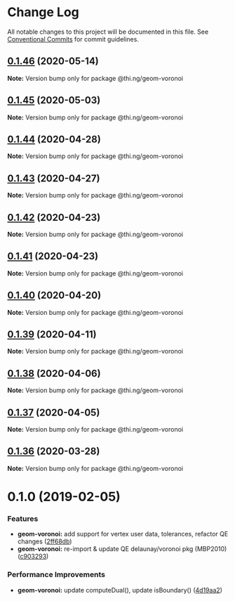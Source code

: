 # Change Log

All notable changes to this project will be documented in this file.
See [Conventional Commits](https://conventionalcommits.org) for commit guidelines.

## [0.1.46](https://github.com/thi-ng/umbrella/compare/@thi.ng/geom-voronoi@0.1.45...@thi.ng/geom-voronoi@0.1.46) (2020-05-14)

**Note:** Version bump only for package @thi.ng/geom-voronoi





## [0.1.45](https://github.com/thi-ng/umbrella/compare/@thi.ng/geom-voronoi@0.1.44...@thi.ng/geom-voronoi@0.1.45) (2020-05-03)

**Note:** Version bump only for package @thi.ng/geom-voronoi





## [0.1.44](https://github.com/thi-ng/umbrella/compare/@thi.ng/geom-voronoi@0.1.43...@thi.ng/geom-voronoi@0.1.44) (2020-04-28)

**Note:** Version bump only for package @thi.ng/geom-voronoi





## [0.1.43](https://github.com/thi-ng/umbrella/compare/@thi.ng/geom-voronoi@0.1.42...@thi.ng/geom-voronoi@0.1.43) (2020-04-27)

**Note:** Version bump only for package @thi.ng/geom-voronoi





## [0.1.42](https://github.com/thi-ng/umbrella/compare/@thi.ng/geom-voronoi@0.1.41...@thi.ng/geom-voronoi@0.1.42) (2020-04-23)

**Note:** Version bump only for package @thi.ng/geom-voronoi





## [0.1.41](https://github.com/thi-ng/umbrella/compare/@thi.ng/geom-voronoi@0.1.40...@thi.ng/geom-voronoi@0.1.41) (2020-04-23)

**Note:** Version bump only for package @thi.ng/geom-voronoi





## [0.1.40](https://github.com/thi-ng/umbrella/compare/@thi.ng/geom-voronoi@0.1.39...@thi.ng/geom-voronoi@0.1.40) (2020-04-20)

**Note:** Version bump only for package @thi.ng/geom-voronoi





## [0.1.39](https://github.com/thi-ng/umbrella/compare/@thi.ng/geom-voronoi@0.1.38...@thi.ng/geom-voronoi@0.1.39) (2020-04-11)

**Note:** Version bump only for package @thi.ng/geom-voronoi





## [0.1.38](https://github.com/thi-ng/umbrella/compare/@thi.ng/geom-voronoi@0.1.37...@thi.ng/geom-voronoi@0.1.38) (2020-04-06)

**Note:** Version bump only for package @thi.ng/geom-voronoi





## [0.1.37](https://github.com/thi-ng/umbrella/compare/@thi.ng/geom-voronoi@0.1.36...@thi.ng/geom-voronoi@0.1.37) (2020-04-05)

**Note:** Version bump only for package @thi.ng/geom-voronoi





## [0.1.36](https://github.com/thi-ng/umbrella/compare/@thi.ng/geom-voronoi@0.1.35...@thi.ng/geom-voronoi@0.1.36) (2020-03-28)

**Note:** Version bump only for package @thi.ng/geom-voronoi





# 0.1.0 (2019-02-05)

### Features

* **geom-voronoi:** add support for vertex user data, tolerances, refactor QE changes ([2ff68db](https://github.com/thi-ng/umbrella/commit/2ff68db))
* **geom-voronoi:** re-import & update QE delaunay/voronoi pkg (MBP2010) ([c903293](https://github.com/thi-ng/umbrella/commit/c903293))

### Performance Improvements

* **geom-voronoi:** update computeDual(), update isBoundary() ([4d19aa2](https://github.com/thi-ng/umbrella/commit/4d19aa2))
